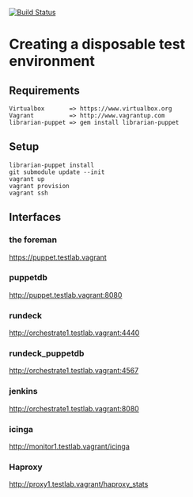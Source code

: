 [![Build Status](https://secure.travis-ci.org/attachmentgenie/vagrant-orchestrate-nodes.png)](http://travis-ci.org/attachmentgenie/vagrant-orchestrate-nodes)

# Creating a disposable test environment


## Requirements
    Virtualbox       => https://www.virtualbox.org
    Vagrant          => http://www.vagrantup.com
    librarian-puppet => gem install librarian-puppet

## Setup
    librarian-puppet install
    git submodule update --init
    vagrant up
    vagrant provision
    vagrant ssh
    
## Interfaces

### the foreman

https://puppet.testlab.vagrant

### puppetdb

http://puppet.testlab.vagrant:8080

### rundeck

http://orchestrate1.testlab.vagrant:4440

### rundeck_puppetdb

http://orchestrate1.testlab.vagrant:4567

### jenkins
http://orchestrate1.testlab.vagrant:8080

### icinga
http://monitor1.testlab.vagrant/icinga

### Haproxy
http://proxy1.testlab.vagrant/haproxy_stats
